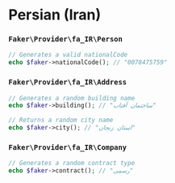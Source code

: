 # Persian (Iran)

### `Faker\Provider\fa_IR\Person`

```php
// Generates a valid nationalCode
echo $faker->nationalCode(); // "0078475759"
```

### `Faker\Provider\fa_IR\Address`

```php
// Generates a random building name
echo $faker->building(); // "ساختمان آفتاب"

// Returns a random city name
echo $faker->city(); // "استان زنجان"
```

### `Faker\Provider\fa_IR\Company`

```php
// Generates a random contract type
echo $faker->contract(); // "رسمی"
```
